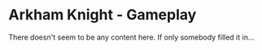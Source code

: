 # Arkham Knight - Gameplay

There doesn't seem to be any content here. If only somebody filled it in...
